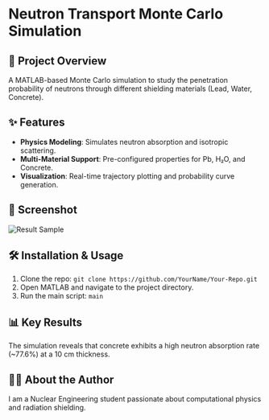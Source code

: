 # Neutron Transport Monte Carlo Simulation
## 🚀 Project Overview
A MATLAB-based Monte Carlo simulation to study the penetration probability of neutrons through different shielding materials (Lead, Water, Concrete).
## ✨ Features
- **Physics Modeling**: Simulates neutron absorption and isotropic scattering.
- **Multi-Material Support**: Pre-configured properties for Pb, H₂O, and Concrete.
- **Visualization**: Real-time trajectory plotting and probability curve generation.
## 📸 Screenshot
![Result Sample](https://...link_to_screenshot.png) <!-- 您可以上传一张结果图 -->
## 🛠️ Installation & Usage
1.  Clone the repo: `git clone https://github.com/YourName/Your-Repo.git`
2.  Open MATLAB and navigate to the project directory.
3.  Run the main script: `main`
## 📊 Key Results
The simulation reveals that concrete exhibits a high neutron absorption rate (~77.6%) at a 10 cm thickness.
## 👨‍💻 About the Author
I am a Nuclear Engineering student passionate about computational physics and radiation shielding.

